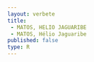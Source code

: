 ```yaml
---
layout: verbete
title:
 - MATOS, HELIO JAGUARIBE
 - MATOS, Hélio Jaguaribe
published: false
type: R
---
```



